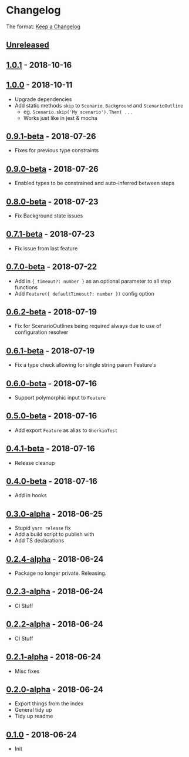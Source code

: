 # Changelog

The format: [Keep a Changelog](http://keepachangelog.com/en/1.0.0/)

## [Unreleased]

## [1.0.1][] - 2018-10-16

## [1.0.0][] - 2018-10-11

- Upgrade dependencies
- Add static methods `skip` to `Scenario`, `Background` and `ScenarioOutline`
  - eg. `Scenario.skip('My scenario').Then( ...`
  - Works just like in jest & mocha

## [0.9.1-beta][] - 2018-07-26

- Fixes for previous type constraints

## [0.9.0-beta][] - 2018-07-26

- Enabled types to be constrained and auto-inferred between steps

## [0.8.0-beta][] - 2018-07-23

- Fix Background state issues

## [0.7.1-beta][] - 2018-07-23

- Fix issue from last feature

## [0.7.0-beta][] - 2018-07-22

- Add in `{ timeout?: number }` as an optional parameter to all step functions
- Add `Feature({ defaultTimeout?: number })` config option

## [0.6.2-beta][] - 2018-07-19

- Fix for ScenarioOutlines being required always due to use of configuration resolver

## [0.6.1-beta][] - 2018-07-19

- Fix a type check allowing for single string param Feature's

## [0.6.0-beta][] - 2018-07-16

- Support polymorphic input to `Feature`

## [0.5.0-beta][] - 2018-07-16

- Add export `Feature` as alias to `GherkinTest`

## [0.4.1-beta][] - 2018-07-16

- Release cleanup

## [0.4.0-beta][] - 2018-07-16

- Add in hooks

## [0.3.0-alpha][] - 2018-06-25

- Stupid `yarn release` fix
- Add a build script to publish with
- Add TS declarations

## [0.2.4-alpha][] - 2018-06-24

- Package no longer private. Releasing.

## [0.2.3-alpha][] - 2018-06-24

- CI Stuff

## [0.2.2-alpha][] - 2018-06-24

- CI Stuff

## [0.2.1-alpha][] - 2018-06-24

- Misc fixes

## [0.2.0-alpha][] - 2018-06-24

- Export things from the index
- General tidy up
- Tidy up readme

## [0.1.0][] - 2018-06-24

- Init


[Unreleased]: https://github.com/nfour/fermenter/compare/v1.0.1...HEAD
[1.0.1]: https://github.com/nfour/fermenter/compare/v1.0.0...v1.0.1
[1.0.0]: https://github.com/nfour/fermenter/compare/v0.9.1-beta...v1.0.0
[0.9.1-beta]: https://github.com/nfour/fermenter/compare/v0.9.0-beta...v0.9.1-beta
[0.9.0-beta]: https://github.com/nfour/fermenter/compare/v0.8.0-beta...v0.9.0-beta
[0.8.0-beta]: https://github.com/nfour/fermenter/compare/v0.7.1-beta...v0.8.0-beta
[0.7.1-beta]: https://github.com/nfour/fermenter/compare/v0.7.0-beta...v0.7.1-beta
[0.7.0-beta]: https://github.com/nfour/fermenter/compare/v0.6.2-beta...v0.7.0-beta
[0.6.2-beta]: https://github.com/nfour/fermenter/compare/v0.6.1-beta...v0.6.2-beta
[0.6.1-beta]: https://github.com/nfour/fermenter/compare/v0.6.0...v0.6.1-beta
[0.6.0]: https://github.com/nfour/fermenter/compare/v0.6.0-beta...v0.6.0
[0.6.0-beta]: https://github.com/nfour/fermenter/compare/v0.5.0-beta...v0.6.0-beta
[0.5.0-beta]: https://github.com/nfour/fermenter/compare/v0.4.1-beta...v0.5.0-beta
[0.4.1-beta]: https://github.com/nfour/fermenter/compare/v0.4.0-beta...v0.4.1-beta
[0.4.0-beta]: https://github.com/nfour/fermenter/compare/v0.3.0-alpha...v0.4.0-beta
[0.3.0-alpha]: https://github.com/nfour/fermenter/compare/v0.2.4-alpha...v0.3.0-alpha
[0.2.4-alpha]: https://github.com/nfour/fermenter/compare/v0.2.3-alpha...v0.2.4-alpha
[0.2.3-alpha]: https://github.com/nfour/fermenter/compare/v0.2.2-alpha...v0.2.3-alpha
[0.2.2-alpha]: https://github.com/nfour/fermenter/compare/v0.2.1-alpha...v0.2.2-alpha
[0.2.1-alpha]: https://github.com/nfour/fermenter/compare/v0.2.0-alpha...v0.2.1-alpha
[0.2.0-alpha]: https://github.com/nfour/fermenter/compare/v0.1.0...v0.2.0-alpha
[0.1.0]: https://github.com/nfour/fermenter/tree/v0.1.0
